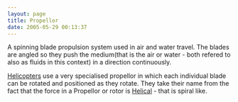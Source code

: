 ```yaml
---
layout: page
title: Propellor
date: 2005-05-29 00:13:37
---
```

<p>A spinning blade propulsion system used in air and water travel.  The blades are angled so they push the medium(that is the air or water - both refered to also as fluids in this context) in a direction continuously.
</p>
<p><a class="wiki" href="/wiki/helicopter.html" title="Helicopter">Helicopters</a> use a very specialised propellor in which each individual blade can be rotated and positioned as they rotate.  They take their name from the fact that the force in a Propellor or rotor is <a class="wiki" href="/wiki/helical.html" title="Helical">Helical</a> - that is spiral like.
</p>
